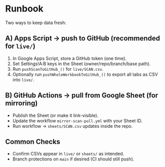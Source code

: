 # Runbook

Two ways to keep data fresh:

## A) Apps Script → push to GitHub (recommended for `live/`)
1) In Google Apps Script, store a GitHub token (one time).  
2) Set Settings!A:B keys in the Sheet (owner/repo/branch/base path).  
3) Run `pushScanToGitHub_()` for `live/SCAN.csv`.  
4) Optionally run `pushWholeWorkbookToGitHub_()` to export all tabs as CSV into `live/`.

## B) GitHub Actions → pull from Google Sheet (for mirroring)
- Publish the Sheet (or make it link-visible).
- Update the workflow `mirror-scan-pull.yml` with your Sheet ID.
- Run workflow → `sheets/SCAN.csv` updates inside the repo.

## Common Checks
- Confirm CSVs appear in `live/` or `sheets/` as intended.
- Branch protections on `main` if desired (CI should still push).
